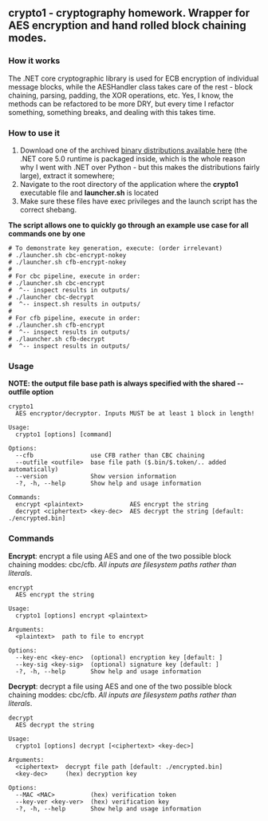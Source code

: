 ## crypto1 - cryptography homework. Wrapper for AES encryption and hand rolled block chaining modes.

### How it works

The .NET core cryptographic library is used for ECB encryption of individual message blocks, while the AESHandler class takes care of the rest - block chaining, parsing, padding, the XOR operations, etc. Yes, I know, the methods can be refactored to be more DRY, but every time I refactor something, something breaks, and dealing with this takes time.

### How to use it

1. Download one of the archived [binary distributions available here](https://github.com/peteris-racinskis/crypto1/releases/tag/v2.0) (the .NET core 5.0 runtime is packaged inside, which is the whole reason why I went with .NET over Python - but this makes the distributions fairly large), extract it somewhere;
2. Navigate to the root directory of the application where the **crypto1** executable file and **launcher.sh** is located
3. Make sure these files have exec privileges and the launch script has the correct shebang.

**The script allows one to quickly go through an example use case for all commands one by one**

```
# To demonstrate key generation, execute: (order irrelevant)
# ./launcher.sh cbc-encrypt-nokey
# ./launcher.sh cfb-encrypt-nokey
#
# For cbc pipeline, execute in order:
# ./launcher.sh cbc-encrypt
#  ^-- inspect results in outputs/
# ./launcher cbc-decrypt
#  ^-- inspect.sh results in outputs/
#
# For cfb pipeline, execute in order:
# ./launcher.sh cfb-encrypt
#  ^-- inspect results in outputs/
# ./launcher.sh cfb-decrypt
#  ^-- inspect results in outputs/
```

### Usage

**NOTE: the output file base path is always specified with the shared --outfile option**

```
crypto1
  AES encryptor/decryptor. Inputs MUST be at least 1 block in length!

Usage:
  crypto1 [options] [command]

Options:
  --cfb                use CFB rather than CBC chaining
  --outfile <outfile>  base file path ($.bin/$.token/.. added automatically)
  --version            Show version information
  -?, -h, --help       Show help and usage information

Commands:
  encrypt <plaintext>             AES encrypt the string
  decrypt <ciphertext> <key-dec>  AES decrypt the string [default: ./encrypted.bin]
```

### Commands

**Encrypt**: encrypt a file using AES and one of the two possible block chaining moddes: cbc/cfb. *All inputs are filesystem paths rather than literals*.

```
encrypt
  AES encrypt the string

Usage:
  crypto1 [options] encrypt <plaintext>

Arguments:
  <plaintext>  path to file to encrypt

Options:
  --key-enc <key-enc>  (optional) encryption key [default: ]
  --key-sig <key-sig>  (optional) signature key [default: ]
  -?, -h, --help       Show help and usage information
```

**Decrypt**: decrypt a file using AES and one of the two possible block chaining moddes: cbc/cfb. *All inputs are filesystem paths rather than literals*.

```
decrypt
  AES decrypt the string

Usage:
  crypto1 [options] decrypt [<ciphertext> <key-dec>]

Arguments:
  <ciphertext>  decrypt file path [default: ./encrypted.bin]
  <key-dec>     (hex) decryption key

Options:
  --MAC <MAC>          (hex) verification token
  --key-ver <key-ver>  (hex) verification key
  -?, -h, --help       Show help and usage information
```
